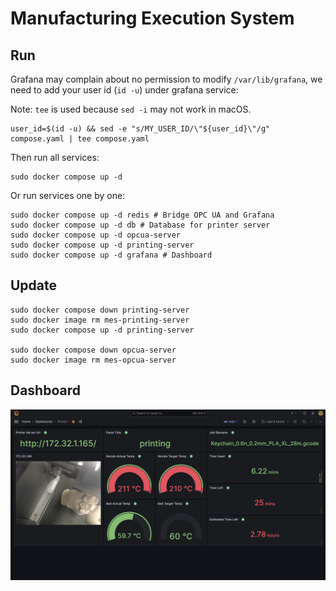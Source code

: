 # Manufacturing Execution System

## Run

Grafana may complain about no permission to modify `/var/lib/grafana`, we need to add your user id (`id -u`)
under grafana service:

Note: `tee` is used because `sed -i` may not work in macOS.

```shell
user_id=$(id -u) && sed -e "s/MY_USER_ID/\"${user_id}\"/g" compose.yaml | tee compose.yaml
```

Then run all services:

```shell
sudo docker compose up -d
```

Or run services one by one:

```shell
sudo docker compose up -d redis # Bridge OPC UA and Grafana
sudo docker compose up -d db # Database for printer server
sudo docker compose up -d opcua-server
sudo docker compose up -d printing-server
sudo docker compose up -d grafana # Dashboard
```

## Update

```shell
sudo docker compose down printing-server
sudo docker image rm mes-printing-server
sudo docker compose up -d printing-server

sudo docker compose down opcua-server
sudo docker image rm mes-opcua-server
```

## Dashboard

![dashboard.png](dashboard.png)